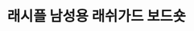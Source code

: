 ---
title: 래시플 남성용 래쉬가드 보드숏

price: 19,800
stars: 4.5
reviews: (132)
image_url: https://thumbnail6.coupangcdn.com/thumbnails/remote/230x230ex/image/retail/images/2019/06/07/14/2/37ab4ac1-6823-46ff-8c95-98340ffb0524.jpg
---